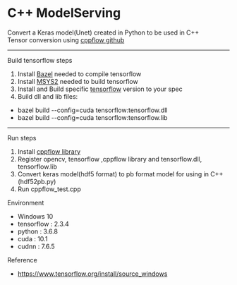 # C++ ModelServing
Convert a Keras model(Unet) created in Python to be used in C++  
Tensor conversion using [cppflow github](https://github.com/serizba/cppflow)

------
Build tensorflow steps  
1. Install [Bazel](https://docs.bazel.build/versions/main/install.html) needed to compile tensorflow 
2. Install [MSYS2](https://www.msys2.org/) needed to build tensorflow 
3. Install and Build specific [tensorflow](https://github.com/tensorflow/tensorflow) version to your spec
4. Build dll and lib files:
* bazel build --config=cuda tensorflow:tensorflow.dll
* bazel build --config=cuda tensorflow:tensorflow.lib
----
Run steps
1. Install [cppflow library](https://github.com/serizba/cppflow)
2. Register opencv, tensorflow ,cppflow library and tensorflow.dll, tensorflow.lib
3. Convert keras model(hdf5 format) to pb format model for using in C++ (hdf52pb.py)
4. Run cppflow_test.cpp


Environment  
- Windows 10
- tensorflow : 2.3.4
- python : 3.6.8
- cuda : 10.1
- cudnn : 7.6.5

Reference  
- https://www.tensorflow.org/install/source_windows
